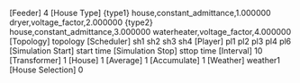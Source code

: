 [Feeder]
4
[House Type]
{type1}
house,constant_admittance,1.000000
dryer,voltage_factor,2.000000
{type2}
house,constant_admittance,3.000000
waterheater,voltage_factor,4.000000
[Topology]
topology
[Scheduler]
sh1
sh2
sh3
sh4
[Player]
pl1
pl2
pl3
pl4
pl6
[Simulation Start]
start time
[Simulation Stop]
sttop time
[Interval]
10
[Transformer]
1
[House]
1
[Average]
1
[Accumulate]
1
[Weather]
weather1
[House Selection]
0
